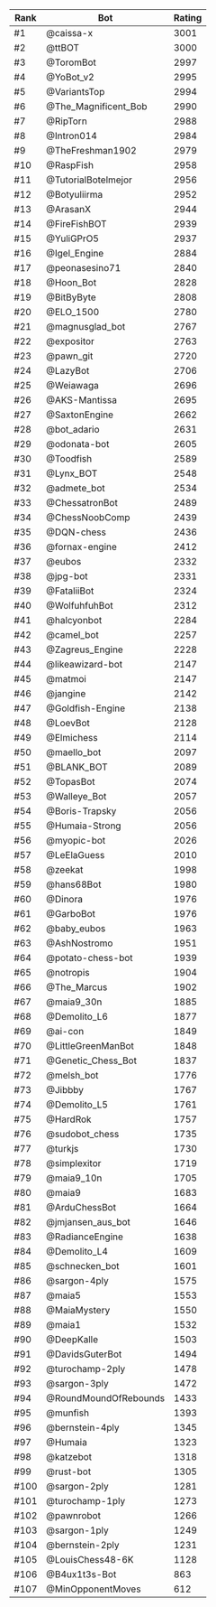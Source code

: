 Rank|Bot|Rating
---|---|---
#1|@caissa-x|3001
#2|@ttBOT|3000
#3|@ToromBot|2997
#4|@YoBot_v2|2995
#5|@VariantsTop|2994
#6|@The_Magnificent_Bob|2990
#7|@RipTorn|2988
#8|@Intron014|2984
#9|@TheFreshman1902|2979
#10|@RaspFish|2958
#11|@TutorialBotelmejor|2956
#12|@Botyuliirma|2952
#13|@ArasanX|2944
#14|@FireFishBOT|2939
#15|@YuliGPrO5|2937
#16|@Igel_Engine|2884
#17|@peonasesino71|2840
#18|@Hoon_Bot|2828
#19|@BitByByte|2808
#20|@ELO_1500|2780
#21|@magnusglad_bot|2767
#22|@expositor|2763
#23|@pawn_git|2720
#24|@LazyBot|2706
#25|@Weiawaga|2696
#26|@AKS-Mantissa|2695
#27|@SaxtonEngine|2662
#28|@bot_adario|2631
#29|@odonata-bot|2605
#30|@Toodfish|2589
#31|@Lynx_BOT|2548
#32|@admete_bot|2534
#33|@ChessatronBot|2489
#34|@ChessNoobComp|2439
#35|@DQN-chess|2436
#36|@fornax-engine|2412
#37|@eubos|2332
#38|@jpg-bot|2331
#39|@FataliiBot|2324
#40|@WolfuhfuhBot|2312
#41|@halcyonbot|2284
#42|@camel_bot|2257
#43|@Zagreus_Engine|2228
#44|@likeawizard-bot|2147
#45|@matmoi|2147
#46|@jangine|2142
#47|@Goldfish-Engine|2138
#48|@LoevBot|2128
#49|@Elmichess|2114
#50|@maello_bot|2097
#51|@BLANK_BOT|2089
#52|@TopasBot|2074
#53|@Walleye_Bot|2057
#54|@Boris-Trapsky|2056
#55|@Humaia-Strong|2056
#56|@myopic-bot|2026
#57|@LeElaGuess|2010
#58|@zeekat|1998
#59|@hans68Bot|1980
#60|@Dinora|1976
#61|@GarboBot|1976
#62|@baby_eubos|1963
#63|@AshNostromo|1951
#64|@potato-chess-bot|1939
#65|@notropis|1904
#66|@The_Marcus|1902
#67|@maia9_30n|1885
#68|@Demolito_L6|1877
#69|@ai-con|1849
#70|@LittleGreenManBot|1848
#71|@Genetic_Chess_Bot|1837
#72|@melsh_bot|1776
#73|@Jibbby|1767
#74|@Demolito_L5|1761
#75|@HardRok|1757
#76|@sudobot_chess|1735
#77|@turkjs|1730
#78|@simplexitor|1719
#79|@maia9_10n|1705
#80|@maia9|1683
#81|@ArduChessBot|1664
#82|@jmjansen_aus_bot|1646
#83|@RadianceEngine|1638
#84|@Demolito_L4|1609
#85|@schnecken_bot|1601
#86|@sargon-4ply|1575
#87|@maia5|1553
#88|@MaiaMystery|1550
#89|@maia1|1532
#90|@DeepKalle|1503
#91|@DavidsGuterBot|1494
#92|@turochamp-2ply|1478
#93|@sargon-3ply|1472
#94|@RoundMoundOfRebounds|1433
#95|@munfish|1393
#96|@bernstein-4ply|1345
#97|@Humaia|1323
#98|@katzebot|1318
#99|@rust-bot|1305
#100|@sargon-2ply|1281
#101|@turochamp-1ply|1273
#102|@pawnrobot|1266
#103|@sargon-1ply|1249
#104|@bernstein-2ply|1231
#105|@LouisChess48-6K|1128
#106|@B4ux1t3s-Bot|863
#107|@MinOpponentMoves|612
